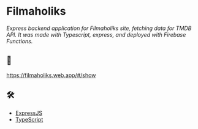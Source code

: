 # Filmaholiks

_Express backend application for Filmaholiks site, fetching data for TMDB API. It was made with Typescript, express, and deployed with Firebase Functions._

## :link:
https://filmaholiks.web.app/#/show

## 🛠️

* [ExpressJS](https://expressjs.com/es/) 
* [TypeScript](https://www.typescriptlang.org/) 
